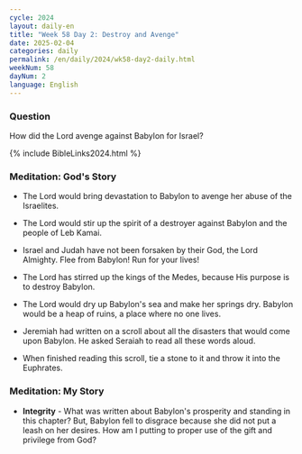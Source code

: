```yaml
---
cycle: 2024
layout: daily-en
title: "Week 58 Day 2: Destroy and Avenge"
date: 2025-02-04
categories: daily
permalink: /en/daily/2024/wk58-day2-daily.html
weekNum: 58
dayNum: 2
language: English
---
```


### Question     
How did the Lord avenge against Babylon for Israel?

{% include BibleLinks2024.html %}

### Meditation: God's Story   
+ The Lord would bring devastation to Babylon to avenge her abuse of the Israelites. 

+ The Lord would stir up the spirit of a destroyer against Babylon and the people of Leb Kamai. 

+ Israel and Judah have not been forsaken by their God, the Lord Almighty. Flee from Babylon! Run for your lives! 

+ The Lord has stirred up the kings of the Medes, because His purpose is to destroy Babylon. 

+ The Lord would dry up Babylon's sea and make her springs dry. Babylon would be a heap of ruins, a place where no one lives. 

+ Jeremiah had written on a scroll about all the disasters that would come upon Babylon. He asked Seraiah to read all these words aloud. 

+ When finished reading this scroll, tie a stone to it and throw it into the Euphrates. 

### Meditation: My Story   
+ **Integrity** - What was written about Babylon's prosperity and standing in this chapter? But, Babylon fell to disgrace because she did not put a leash on her desires. How am I putting to proper use of the gift and privilege from God? 
